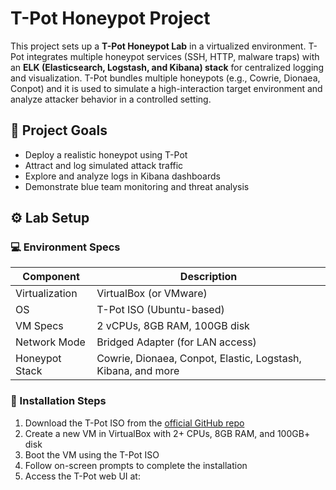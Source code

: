 # T-Pot Honeypot Project

This project sets up a **T-Pot Honeypot Lab** in a virtualized environment. T-Pot integrates multiple honeypot services (SSH, HTTP, malware traps) with an **ELK (Elasticsearch, Logstash, and Kibana) stack** for centralized logging and visualization. T-Pot bundles multiple honeypots (e.g., Cowrie, Dionaea, Conpot) and it is used to simulate a high-interaction target environment and analyze attacker behavior in a controlled setting.

## 📌 Project Goals

- Deploy a realistic honeypot using T-Pot
- Attract and log simulated attack traffic
- Explore and analyze logs in Kibana dashboards
- Demonstrate blue team monitoring and threat analysis

## ⚙️ Lab Setup

### 💻 Environment Specs

| Component          | Description                       |
|--------------------|-----------------------------------|
| Virtualization     | VirtualBox (or VMware)            |
| OS                 | T-Pot ISO (Ubuntu-based)          |
| VM Specs           | 2 vCPUs, 8GB RAM, 100GB disk       |
| Network Mode       | Bridged Adapter (for LAN access)  |
| Honeypot Stack     | Cowrie, Dionaea, Conpot, Elastic, Logstash, Kibana, and more |

### 🔽 Installation Steps

1. Download the T-Pot ISO from the [official GitHub repo](https://github.com/telekom-security/tpotce/releases)
2. Create a new VM in VirtualBox with 2+ CPUs, 8GB RAM, and 100GB+ disk
3. Boot the VM using the T-Pot ISO
4. Follow on-screen prompts to complete the installation
5. Access the T-Pot web UI at:

